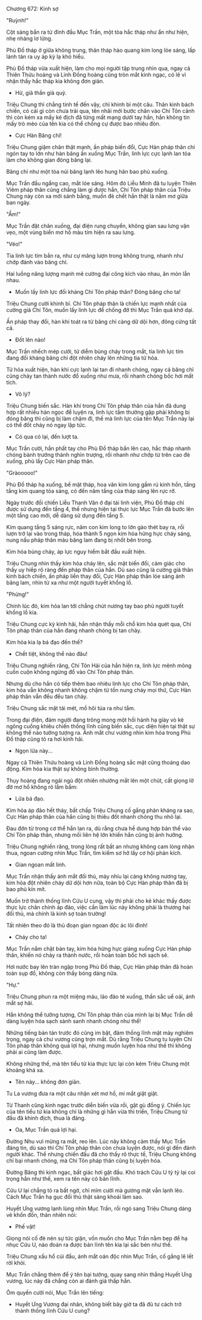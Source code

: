 




Chương 672: Kinh sợ


"Ruỳnh!"

Cột sáng bắn ra từ đỉnh đầu Mục Trần, một tòa hắc tháp như ẩn như hiện, nhẹ nhàng lơ lửng.

Phù Đồ tháp ở giữa không trung, thân tháp hào quang kim long lóe sáng, lấp lánh tản ra uy áp kỳ lạ khó hiểu.

Phù Đồ tháp vừa xuất hiện, làm cho mọi người tập trung nhìn qua, ngay cả Thiên Thứu hoàng và Linh Đồng hoàng cũng tròn mắt kinh ngạc, có lẽ vì nhận thấy hắc tháp kia không đơn giản.

- Hừ, giả thần giả quỷ.

Triệu Chung thì chẳng tinh tế đến vậy, chỉ khinh bỉ một câu. Thân kinh bách chiến, có cái gì còn chưa trải qua, tên nhãi mới bước chân vào Chí Tôn cảnh thì còn kém xa mấy kẻ địch đã từng mất mạng dưới tay hắn, hắn không tin mấy trò mèo của tên kia có thể chống cự được bao nhiêu đòn.

- Cực Hàn Băng chỉ!

Triệu Chung giậm chân thật mạnh, ấn pháp biến đổi, Cực Hàn pháp thân chỉ ngón tay to lớn như hàn băng ấn xuống Mục Trần, linh lực cực lạnh lan tỏa làm cho không gian đóng băng lại.

Băng chỉ như một tòa núi băng lạnh lẽo hung hãn bao phủ xuống.

Mục Trần đầu ngẩng cao, mắt lóe sáng. Hôm đó Liễu Minh đã tu luyện Thiên Viêm pháp thân cũng chẳng làm gì được hắn, Chí Tôn pháp thân của Triệu Chung này còn xa mới sánh bằng, muốn đè chết hắn thật là nằm mơ giữa ban ngày.

"Ầm!"

Mục Trần đặt chân xuống, đại điện rung chuyển, không gian sau lưng vặn vẹo, một vùng biển mơ hồ màu tím hiện ra sau lưng.

"Véo!"

Tia linh lực tím bắn ra, như cự mãng lượn trong không trung, nhanh như chớp đánh vào băng chỉ.

Hai luồng năng lượng mạnh mẽ cường đại công kích vào nhau, ăn mòn lẫn nhau.

- Muốn lấy linh lực đối kháng Chí Tôn pháp thân? Đóng băng cho ta!

Triệu Chung cười khinh bỉ. Chí Tôn pháp thân là chiến lực mạnh nhất của cường giả Chí Tôn, muốn lấy linh lực để chống đỡ thì Mục Trần quá khờ dại.

Ấn pháp thay đổi, hàn khí toát ra từ băng chỉ càng dữ dội hơn, đông cứng tất cả.

- Đốt lên nào!

Mục Trần nhếch mép cười, tử diễm bùng cháy trong mắt, tia linh lực tím đang đối kháng băng chỉ đột nhiên cháy lên những tia tử hỏa.

Tử hỏa xuất hiện, hàn khí cực lạnh lại tan đi nhanh chóng, ngay cả băng chỉ cũng chảy tan thành nước đổ xuống như mưa, rồi nhanh chóng bốc hơi mất tích.

- Vô lý?

Triệu Chung biến sắc. Hàn khí trong Chí Tôn pháp thân của hắn đã dung hợp rất nhiều hàn ngọc để luyện ra, linh lực tầm thường gặp phải không bị đóng băng thì cũng bị làm chậm đi, thế mà linh lực của tên Mục Trần này lại có thể đốt cháy nó ngay lập tức.

- Có qua có lại, đến lượt ta.

Mục Trần cười, hắn phất tay cho Phù Đồ tháp bắn lên cao, hắc tháp nhanh chóng bành trướng thành nghìn trượng, rồi nhanh như chớp từ trên cao đè xuống, phủ lấy Cực Hàn pháp thân.

"Gràooooo!"

Phù Đồ tháp hạ xuống, bề mặt tháp, hoa văn kim long gầm rú kinh hồn, tầng tầng kim quang tỏa sáng, có đến năm tầng của tháp sáng lên rực rỡ.

Ngày trước đối chiến Liễu Thanh Vân ở đại tái linh viện, Phù Đồ tháp chỉ được sử dụng đến tầng 4, thế nhưng hiện tại thực lực Mục Trần đã bước lên một tầng cao mới, dễ dàng sử dụng đến tầng 5.

Kim quang tầng 5 sáng rực, năm con kim long to lớn gào thét bay ra, rồi lượn trở lại vào trong tháp, hóa thành 5 ngọn kim hỏa hừng hực cháy sáng, nung nấu pháp thân màu băng lam đang bị nhốt bên trong.

Kim hỏa bùng cháy, áp lực nguy hiểm bắt đầu xuất hiện.

Triệu Chung nhìn thấy kim hỏa cháy lên, sắc mặt biến đổi, cảm giác cho thấy uy hiếp rõ ràng đến pháp thân của hắn. Dù sao cũng là cường giả thân kinh bách chiến, ấn pháp liền thay đổi, Cực Hàn pháp thân lóe sáng ánh băng lam, nhìn từ xa như một người tuyết khổng lồ.

"Phừng!"

Chính lúc đó, kim hỏa lan tới chẳng chút nương tay bao phủ người tuyết khổng lồ kia.

Triệu Chung cực kỳ kinh hãi, hắn nhận thấy mỗi chỗ kim hỏa quét qua, Chí Tôn pháp thân của hắn đang nhanh chóng bị tan chảy.

Kim hỏa kia lạ bá đạo đến thế?

- Chết tiệt, không thể nào đâu!

Triệu Chung nghiến răng, Chí Tôn Hải của hắn hiện ra, linh lực mênh mông cuồn cuộn không ngừng đổ vào Chí Tôn pháp thân.

Nhưng dù cho hắn có tiếp thêm bao nhiêu linh lực cho Chí Tôn pháp thân, kim hỏa vẫn không nhanh không chậm từ tốn nung cháy mọi thứ, Cực Hàn pháp thân vẫn đều đều tan chảy.

Triệu Chung sắc mặt tái mét, mồ hôi túa ra như tắm.

Trong đại điện, đám người đang trông mong một hồi hành hạ giày vò kẻ ngông cuồng khiêu chiến thống lĩnh cũng biến sắc, cục diện hiện tại thật sự không thể nào tưởng tượng ra. Ánh mắt chư vương nhìn kim hỏa trong Phù Đồ tháp cũng tỏ ra hơi kinh hãi.

- Ngọn lửa này...

Ngay cả Thiên Thứu hoàng và Linh Đồng hoàng sắc mặt cũng thoáng dao động. Kim hỏa kia thật sự không bình thường.

Thụy hoàng đang ngái ngủ đột nhiên nhướng mắt lên một chút, cất giọng lờ đờ mơ hồ không rõ lẩm bẩm:

- Lửa bá đạo.

Kim hỏa áp đảo hết thảy, bất chấp Triệu Chung cố gắng phản kháng ra sao, Cực Hàn pháp thân của hắn cũng bị thiêu đốt nhanh chóng thu nhỏ lại.

Đau đớn từ trong cơ thể hắn lan ra, dù rằng chưa hề dung hợp bản thể vào Chí Tôn pháp thân, nhưng mối liên hệ lớn khiến hắn cũng bị ảnh hưởng.

Triệu Chung nghiến răng, trong lòng rất bất an nhưng không cam lòng nhận thua, ngoan cường nhìn Mục Trần, tìm kiếm sơ hở lấy cơ hội phản kích.

- Gian ngoan mất linh.

Mục Trần nhận thấy ánh mắt đối thủ, mày nhíu lại càng không nương tay, kim hỏa đột nhiên cháy dữ dội hơn nữa, toàn bộ Cực Hàn pháp thân đã bị bao phủ kín mít.

Muốn trở thành thống lĩnh Cửu U cung, vậy thì phải cho kẻ khác thấy được thực lực chân chính áp đảo, việc cần làm lúc này không phải là thương hại đối thủ, mà chính là kinh sợ toàn trường!

Tất nhiên theo đó là thủ đoạn gian ngoan độc ác lôi đình!

- Cháy cho ta!

Mục Trần nắm chặt bàn tay, kim hỏa hừng hực giáng xuống Cực Hàn pháp thân, khiến nó chảy ra thành nước, rồi hoàn toàn bốc hơi sạch sẽ.

Hơi nước bay lên tràn ngập trong Phù Đồ tháp, Cực Hàn pháp thân đã hoàn toàn sụp đổ, không còn thấy bóng dáng nữa.

"Hự."

Triệu Chung phun ra một miệng máu, lảo đảo té xuống, thần sắc uể oải, ánh mắt sợ hãi.

Hắn không thể tưởng tượng, Chí Tôn pháp thân của mình lại bị Mục Trần dễ dàng luyện hóa sạch sành sanh nhanh chóng như thế!

Những tiếng bàn tán trước đó cũng im bặt, đám thống lĩnh mặt mày nghiêm trọng, ngay cả chư vương cũng trợn mắt. Dù rằng Triệu Chung tu luyện Chí Tôn pháp thân không quá lợi hại, nhưng muốn luyện hóa như thế thì không phải ai cũng làm được.

Không những thế, mà tên tiểu tử kia thực lực lại còn kém Triệu Chung một khoảng khá xa.

- Tên này... không đơn giản.

Tu La vương đưa ra một câu nhận xét mơ hồ, mí mắt giật giật.

Từ Thanh cũng kinh ngạc trước diễn biến vừa rồi, gật gù đồng ý. Chiến lực của tên tiểu tử kia không chỉ là những gì hắn vừa thi triển, Triệu Chung từ đầu đã khinh địch, thua là đáng.

- Oa, Mục Trần quá lợi hại.

Đường Nhu vưi mừng ra mắt, reo lên. Lúc nãy không cảm thấy Mục Trần đáng tin, dù sao thì Chí Tôn pháp thân còn chưa luyện được, nói gì đến đánh người khác. Thế nhưng chiến đấu đã cho thấy rõ thực tế, Triệu Chung không chỉ bại nhanh chóng, mà Chí Tôn pháp thân cũng bị luyện hóa.

Đường Băng thì kinh ngạc, bất giác hơi gật đầu. Khó trách Cửu U tỷ tỷ lại coi trọng hắn như thế, xem ra tên này có bản lĩnh.

Cửu U lại chẳng tỏ ra bất ngờ, chỉ mỉm cười mà gương mặt vẫn lạnh lẽo. Cách Mục Trần hạ gục đối thủ thật sảng khoái làm sao.

Huyết Ưng vương lạnh lùng nhìn Mục Trần, rồi ngó sang Triệu Chung dáng vẻ khốn đốn, thản nhiên nói:

- Phế vật!

Giọng nói cố đè nén sự tức giận, vốn muốn cho Mục Trần nằm bẹp để hạ nhục Cửu U, nào đoán ra được bản lĩnh tên kia lại sắc bén như thế.

Triệu Chung xấu hổ cúi đầu, ánh mắt oán độc nhìn Mục Trần, cố gắng lê lết rời khỏi.

Mục Trần chẳng thèm để ý tên bại tướng, quay sang nhìn thẳng Huyết Ưng vương, lúc này đã chẳng còn ai đánh giá thấp hắn.

Ôm quyền cười nói, Mục Trần lên tiếng:

- Huyết Ưng Vương đại nhân, không biết bây giờ ta đã đủ tư cách trở thành thống lĩnh Cửu U cung?




